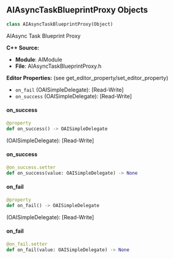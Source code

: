 ## AIAsyncTaskBlueprintProxy Objects

```python
class AIAsyncTaskBlueprintProxy(Object)
```

AIAsync Task Blueprint Proxy

**C++ Source:**

- **Module**: AIModule
- **File**: AIAsyncTaskBlueprintProxy.h

**Editor Properties:** (see get_editor_property/set_editor_property)

- ``on_fail`` (OAISimpleDelegate):  [Read-Write]
- ``on_success`` (OAISimpleDelegate):  [Read-Write]

<a id="unreal.AIAsyncTaskBlueprintProxy.on_success"></a>

#### on_success

```python
@property
def on_success() -> OAISimpleDelegate
```

(OAISimpleDelegate):  [Read-Write]

<a id="unreal.AIAsyncTaskBlueprintProxy.on_success"></a>

#### on_success

```python
@on_success.setter
def on_success(value: OAISimpleDelegate) -> None
```

<a id="unreal.AIAsyncTaskBlueprintProxy.on_fail"></a>

#### on_fail

```python
@property
def on_fail() -> OAISimpleDelegate
```

(OAISimpleDelegate):  [Read-Write]

<a id="unreal.AIAsyncTaskBlueprintProxy.on_fail"></a>

#### on_fail

```python
@on_fail.setter
def on_fail(value: OAISimpleDelegate) -> None
```

<a id="unreal.KismetAIAsyncTaskProxy"></a>